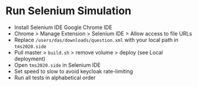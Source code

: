 # Run Selenium Simulation

- Install Selenium IDE Google Chrome IDE
- Chrome > Manage Extension > Selenium IDE > Allow access to file URLs
- Replace `/users/das/downloads/question.xml` with your local path in `tms2020.side`
- Pull master > `build.sh` > remove volume > deploy (see Local deployment)
- Open `tms2020.side` in Selenium IDE
- Set speed to slow to avoid keycloak rate-limiting
- Run all tests in alphabetical order
